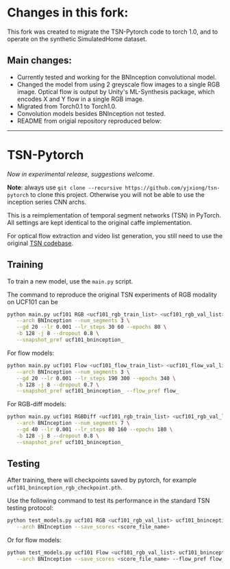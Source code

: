 # Changes in this fork:
This fork was created to migrate the TSN-Pytorch code to torch 1.0, and to operate on the synthetic SimulatedHome dataset.
## Main changes:
- Currently tested and working for the BNInception convolutional model.
- Changed the model from using 2 greyscale flow images to a single RGB image. Optical flow is output by Unity's ML-Synthesis package, which encodes X and Y flow in a single RGB image. 
- Migrated from Torch0.1 to Torch1.0.
- Convolution models besides BNInception not tested.
- README from origial repository reproduced below:

-------------------------------------------------------------

# TSN-Pytorch

*Now in experimental release, suggestions welcome*.

**Note**: always use `git clone --recursive https://github.com/yjxiong/tsn-pytorch` to clone this project. 
Otherwise you will not be able to use the inception series CNN archs. 

This is a reimplementation of temporal segment networks (TSN) in PyTorch. All settings are kept identical to the original caffe implementation.

For optical flow extraction and video list generation, you still need to use the original [TSN codebase](https://github.com/yjxiong/temporal-segment-networks).

## Training

To train a new model, use the `main.py` script.

The command to reproduce the original TSN experiments of RGB modality on UCF101 can be 

```bash
python main.py ucf101 RGB <ucf101_rgb_train_list> <ucf101_rgb_val_list> \
   --arch BNInception --num_segments 3 \
   --gd 20 --lr 0.001 --lr_steps 30 60 --epochs 80 \
   -b 128 -j 8 --dropout 0.8 \
   --snapshot_pref ucf101_bninception_ 
```

For flow models:

```bash
python main.py ucf101 Flow <ucf101_flow_train_list> <ucf101_flow_val_list> \
   --arch BNInception --num_segments 3 \
   --gd 20 --lr 0.001 --lr_steps 190 300 --epochs 340 \
   -b 128 -j 8 --dropout 0.7 \
   --snapshot_pref ucf101_bninception_ --flow_pref flow_  
```

For RGB-diff models:

```bash
python main.py ucf101 RGBDiff <ucf101_rgb_train_list> <ucf101_rgb_val_list> \
   --arch BNInception --num_segments 7 \
   --gd 40 --lr 0.001 --lr_steps 80 160 --epochs 180 \
   -b 128 -j 8 --dropout 0.8 \
   --snapshot_pref ucf101_bninception_ 
```

## Testing

After training, there will checkpoints saved by pytorch, for example `ucf101_bninception_rgb_checkpoint.pth`.

Use the following command to test its performance in the standard TSN testing protocol:

```bash
python test_models.py ucf101 RGB <ucf101_rgb_val_list> ucf101_bninception_rgb_checkpoint.pth \
   --arch BNInception --save_scores <score_file_name>

```

Or for flow models:
 
```bash
python test_models.py ucf101 Flow <ucf101_rgb_val_list> ucf101_bninception_flow_checkpoint.pth \
   --arch BNInception --save_scores <score_file_name> --flow_pref flow_

```
